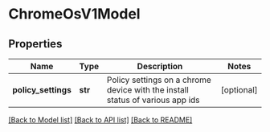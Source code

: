 # ChromeOsV1Model

## Properties
Name | Type | Description | Notes
------------ | ------------- | ------------- | -------------
**policy_settings** | **str** | Policy settings on a chrome device with the install status of various app ids | [optional] 

[[Back to Model list]](../README.md#documentation-for-models) [[Back to API list]](../README.md#documentation-for-api-endpoints) [[Back to README]](../README.md)


